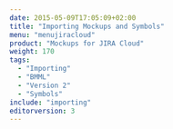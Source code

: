 ```yaml
---
date: 2015-05-09T17:05:09+02:00
title: "Importing Mockups and Symbols"
menu: "menujiracloud"
product: "Mockups for JIRA Cloud"
weight: 170
tags:
  - "Importing"
  - "BMML"
  - "Version 2"
  - "Symbols"
include: "importing"
editorversion: 3
---
```

